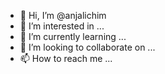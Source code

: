- 👋 Hi, I’m @anjalichim
- 👀 I’m interested in ...
- 🌱 I’m currently learning ...
- 💞️ I’m looking to collaborate on ...
- 📫 How to reach me ...

<!---
anjalichim/anjalichim is a ✨ special ✨ repository because its `README.md` (this file) appears on your GitHub profile.
You can click the Preview link to take a look at your changes.
--->
